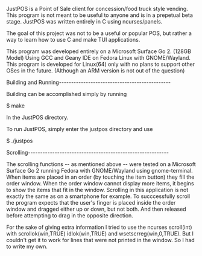 JustPOS is a Point of Sale client for concession/food truck style vending.
This program is not meant to be useful to anyone and is in a prepetual
beta stage. JustPOS was written entirely in C using ncurses/panels. 

The goal of this project was not to be a useful or popular POS, but 
rather a way to learn how to use C and make TUI applications. 

This program was developed entirely on a Microsoft Surface Go 2. (128GB
Model) Using GCC and Geany IDE on Fedora Linux with GNOME/Wayland. 
This program is developed for Linux(64) only with no plans to support 
other OSes in the future. (Although an ARM version is not out of the 
question)

Building and Running----------------------------------------------

Building can be accomplished simply by running

$ make

In the JustPOS directory. 

To run JustPOS, simply enter the justpos directory and use

$ ./justpos

Scrolling----------------------------------------------------------

The scrolling functions -- as mentioned above -- were tested
on a Microsoft Surface Go 2 running Fedora with GNOME/Wayland using 
gnome-terminal. When items are placed in an order (by touching the item
button) they fill the order window. When the order window cannot display
more items, it begins to show the items that fit in the window. Scrolling
in this application is not exactly the same as on a smartphone for example.
To succcessfully scroll the program expects that the user's finger is 
placed inside the order window and dragged either up or down, but not both.
And then released before attempting to drag in the opposite direction.

For the sake of giving extra information I tried to use the ncurses 
scroll(int) with scrollok(win,TRUE) idlok(win,TRUE) and wsetscrreg(win,0,TRUE).
But I couldn't get it to work for lines that were not printed in the window.
So I had to write my own.   
